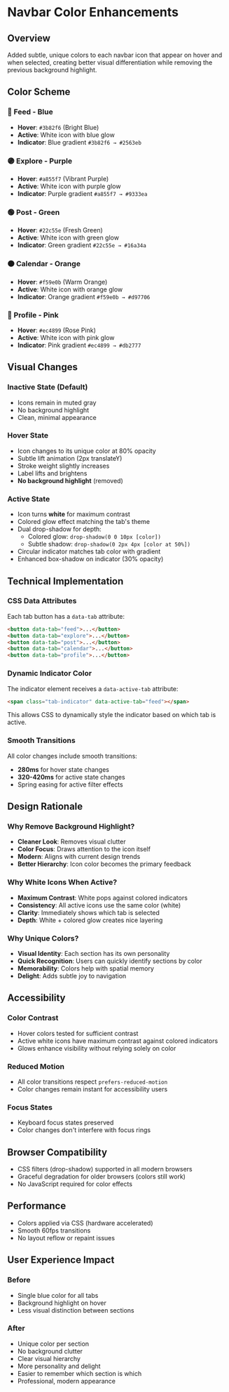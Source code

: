 # Navbar Color Enhancements

## Overview
Added subtle, unique colors to each navbar icon that appear on hover and when selected, creating better visual differentiation while removing the previous background highlight.

## Color Scheme

### 🔵 Feed - Blue
- **Hover**: `#3b82f6` (Bright Blue)
- **Active**: White icon with blue glow
- **Indicator**: Blue gradient `#3b82f6 → #2563eb`

### 🟣 Explore - Purple  
- **Hover**: `#a855f7` (Vibrant Purple)
- **Active**: White icon with purple glow
- **Indicator**: Purple gradient `#a855f7 → #9333ea`

### 🟢 Post - Green
- **Hover**: `#22c55e` (Fresh Green)
- **Active**: White icon with green glow
- **Indicator**: Green gradient `#22c55e → #16a34a`

### 🟠 Calendar - Orange
- **Hover**: `#f59e0b` (Warm Orange)
- **Active**: White icon with orange glow
- **Indicator**: Orange gradient `#f59e0b → #d97706`

### 🩷 Profile - Pink
- **Hover**: `#ec4899` (Rose Pink)
- **Active**: White icon with pink glow
- **Indicator**: Pink gradient `#ec4899 → #db2777`

## Visual Changes

### Inactive State (Default)
- Icons remain in muted gray
- No background highlight
- Clean, minimal appearance

### Hover State
- Icon changes to its unique color at 80% opacity
- Subtle lift animation (2px translateY)
- Stroke weight slightly increases
- Label lifts and brightens
- **No background highlight** (removed)

### Active State
- Icon turns **white** for maximum contrast
- Colored glow effect matching the tab's theme
- Dual drop-shadow for depth:
  - Colored glow: `drop-shadow(0 0 10px [color])`
  - Subtle shadow: `drop-shadow(0 2px 4px [color at 50%])`
- Circular indicator matches tab color with gradient
- Enhanced box-shadow on indicator (30% opacity)

## Technical Implementation

### CSS Data Attributes
Each tab button has a `data-tab` attribute:
```html
<button data-tab="feed">...</button>
<button data-tab="explore">...</button>
<button data-tab="post">...</button>
<button data-tab="calendar">...</button>
<button data-tab="profile">...</button>
```

### Dynamic Indicator Color
The indicator element receives a `data-active-tab` attribute:
```html
<span class="tab-indicator" data-active-tab="feed"></span>
```

This allows CSS to dynamically style the indicator based on which tab is active.

### Smooth Transitions
All color changes include smooth transitions:
- **280ms** for hover state changes
- **320-420ms** for active state changes
- Spring easing for active filter effects

## Design Rationale

### Why Remove Background Highlight?
- **Cleaner Look**: Removes visual clutter
- **Color Focus**: Draws attention to the icon itself
- **Modern**: Aligns with current design trends
- **Better Hierarchy**: Icon color becomes the primary feedback

### Why White Icons When Active?
- **Maximum Contrast**: White pops against colored indicators
- **Consistency**: All active icons use the same color (white)
- **Clarity**: Immediately shows which tab is selected
- **Depth**: White + colored glow creates nice layering

### Why Unique Colors?
- **Visual Identity**: Each section has its own personality
- **Quick Recognition**: Users can quickly identify sections by color
- **Memorability**: Colors help with spatial memory
- **Delight**: Adds subtle joy to navigation

## Accessibility

### Color Contrast
- Hover colors tested for sufficient contrast
- Active white icons have maximum contrast against colored indicators
- Glows enhance visibility without relying solely on color

### Reduced Motion
- All color transitions respect `prefers-reduced-motion`
- Color changes remain instant for accessibility users

### Focus States
- Keyboard focus states preserved
- Color changes don't interfere with focus rings

## Browser Compatibility
- CSS filters (drop-shadow) supported in all modern browsers
- Graceful degradation for older browsers (colors still work)
- No JavaScript required for color effects

## Performance
- Colors applied via CSS (hardware accelerated)
- Smooth 60fps transitions
- No layout reflow or repaint issues

## User Experience Impact

### Before
- Single blue color for all tabs
- Background highlight on hover
- Less visual distinction between sections

### After
- Unique color per section
- No background clutter
- Clear visual hierarchy
- More personality and delight
- Easier to remember which section is which
- Professional, modern appearance
